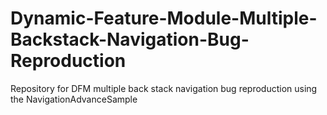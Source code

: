 # Dynamic-Feature-Module-Multiple-Backstack-Navigation-Bug-Reproduction
Repository for DFM multiple back stack navigation bug reproduction using the NavigationAdvanceSample
